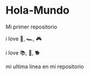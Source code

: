 # Hola-Mundo

Mi primer repositorio

i love 🍏, 🏎️, 🎮

i love 📚, 🏐, 🐕

mi ultima linea en mi repositorio
